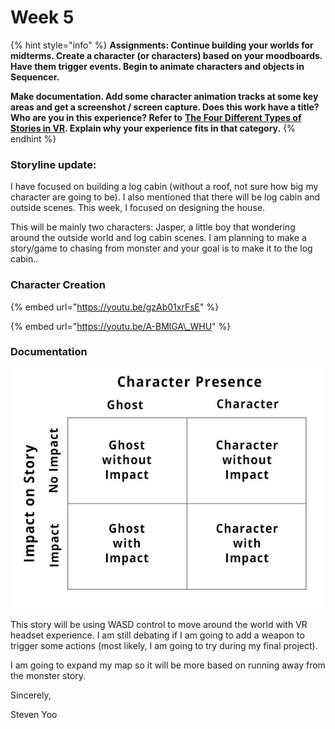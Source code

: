 # Week 5

{% hint style="info" %}
**Assignments: Continue building your worlds for midterms. Create a character \(or characters\) based on your moodboards. Have them trigger events. Begin to animate characters and objects in Sequencer.**

**Make documentation. Add some character animation tracks at some key areas and get a screenshot / screen capture.  Does this work have a title?Who are you in this experience? Refer to** [**The Four Different Types of Stories in VR**](http://voicesofvr.com/292-the-four-different-types-of-stories-in-vr/)**. Explain why your experience fits in that category.**
{% endhint %}

### Storyline update:

I have focused on building a log cabin \(without a roof, not sure how big my character are going to be\). I also mentioned that there will be log cabin and outside scenes. This week, I focused on designing the house. 

This will be mainly two characters: Jasper, a little boy that wondering around the outside world and log cabin scenes. I am planning to make a story/game to chasing from monster and your goal is to make it to the log cabin.. 

### Character Creation

{% embed url="https://youtu.be/gzAb01xrFsE" %}

{% embed url="https://youtu.be/A-BMlGA\_WHU" %}

### Documentation

![grid detailing the four different types of story in VR:](../.gitbook/assets/image%20%2824%29.png)

This story will be using WASD control to move around the world with VR  headset experience. I am still debating if I am going to add a weapon to trigger some actions \(most likely, I am going to try during my final project\).

I am going to expand my map so it will be more based on running away from the monster story.

Sincerely,

Steven Yoo

